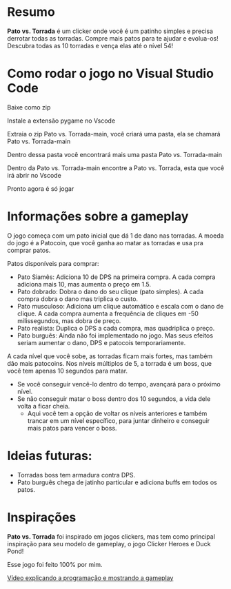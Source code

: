 # Resumo

**Pato vs. Torrada** é um clicker onde você é um patinho simples e precisa derrotar todas as torradas.
Compre mais patos para te ajudar e evolua-os!
Descubra todas as 10 torradas e vença elas até o nível 54!

# Como rodar o jogo no Visual Studio Code

Baixe como zip

Instale a extensão pygame no Vscode

Extraia o zip Pato vs. Torrada-main, você criará uma pasta, ela se chamará Pato vs. Torrada-main

Dentro dessa pasta você encontrará mais uma pasta Pato vs. Torrada-main

Dentro da Pato vs. Torrada-main encontre a Pato vs. Torrada, esta que você irá abrir no Vscode

Pronto agora é só jogar

# Informações sobre a gameplay

O jogo começa com um pato inicial que dá 1 de dano nas torradas.
A moeda do jogo é a Patocoin, que você ganha ao matar as torradas e usa pra comprar patos.

Patos disponíveis para comprar:
  - Pato Siamês: Adiciona 10 de DPS na primeira compra. A cada compra adiciona mais 10, mas aumenta o preço em 1.5.
  - Pato dobrado: Dobra o dano do seu clique (pato simples). A cada compra dobra o dano mas triplica o custo.
  - Pato musculoso: Adiciona um clique automático e escala com o dano de clique. A cada compra aumenta a frequência de cliques em -50 milissegundos, mas dobra de preço.
  - Pato realista: Duplica o DPS a cada compra, mas quadriplica o preço.
  - Pato burguês: Ainda não foi implementado no jogo. Mas seus efeitos seriam aumentar o dano, DPS e patocois temporariamente.

A cada nível que você sobe, as torradas ficam mais fortes, mas também dão mais patocoins. Nos níveis múltiplos de 5, a torrada é um boss, que você tem apenas 10 segundos para matar.
  - Se você conseguir vencê-lo dentro do tempo, avançará para o próximo nível.
  - Se não conseguir matar o boss dentro dos 10 segundos, a vida dele volta a ficar cheia.
    - Aqui você tem a opção de voltar os níveis anteriores e também trancar em um nível específico, para juntar dinheiro e conseguir mais patos para vencer o boss.


# Ideias futuras:
- Torradas boss tem armadura contra DPS.
- Pato burguês chega de jatinho particular e adiciona buffs em todos os patos.

# Inspirações

**Pato vs. Torrada** foi inspirado em jogos clickers, mas tem como principal inspiração para seu modelo de gameplay, o jogo Clicker Heroes e Duck Pond!

Esse jogo foi feito 100% por mim.

[Vídeo explicando a programação e mostrando a gameplay](https://drive.google.com/file/d/1RXUL7ZQSNVrTUbzpCTccicB7_eti3Wk-/view?usp=sharing)
